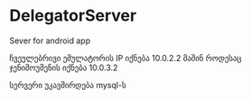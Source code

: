 DelegatorServer
===============

Sever for android app

ჩვეულებრივი ემულატორის  IP  იქნება 10.0.2.2
მაშინ როდესაც ჯენიმოუშენის იქნება 10.0.3.2


სერვერი უკავშირდება mysql-ს
